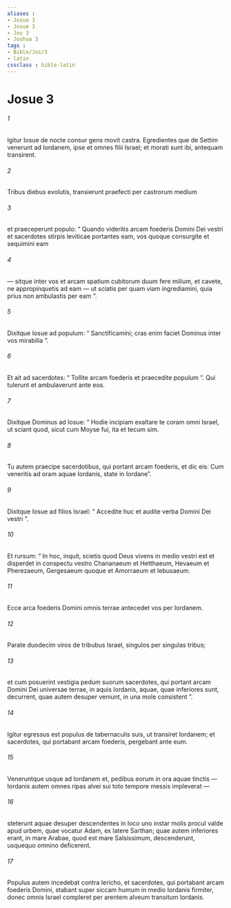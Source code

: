 ```yaml
---
aliases : 
- Josue 3
- Josué 3
- Jos 3
- Joshua 3
tags : 
- Bible/Jos/3
- latin
cssclass : bible-latin
---
```


# Josue 3

###### 1
Igitur Iosue de nocte consur gens movit castra. Egredientes que de Settim venerunt ad Iordanem, ipse et omnes filii Israel; et morati sunt ibi, antequam transirent. 
###### 2
Tribus diebus evolutis, transierunt praefecti per castrorum medium 
###### 3
et praeceperunt populo: “ Quando videritis arcam foederis Domini Dei vestri et sacerdotes stirpis leviticae portantes eam, vos quoque consurgite et sequimini eam 
###### 4
— sitque inter vos et arcam spatium cubitorum duum fere milium, et cavete, ne appropinquetis ad eam — ut sciatis per quam viam ingrediamini, quia prius non ambulastis per eam ”. 
###### 5
Dixitque Iosue ad populum: “ Sanctificamini; cras enim faciet Dominus inter vos mirabilia ”. 
###### 6
Et ait ad sacerdotes: “ Tollite arcam foederis et praecedite populum ”. Qui tulerunt et ambulaverunt ante eos.
###### 7
Dixitque Dominus ad Iosue: “ Hodie incipiam exaltare te coram omni Israel, ut sciant quod, sicut cum Moyse fui, ita et tecum sim. 
###### 8
Tu autem praecipe sacerdotibus, qui portant arcam foederis, et dic eis: Cum veneritis ad oram aquae Iordanis, state in Iordane”. 
###### 9
Dixitque Iosue ad filios Israel: “ Accedite huc et audite verba Domini Dei vestri ”. 
###### 10
Et rursum: “ In hoc, inquit, scietis quod Deus vivens in medio vestri est et disperdet in conspectu vestro Chananaeum et Hetthaeum, Hevaeum et Pherezaeum, Gergesaeum quoque et Amorraeum et Iebusaeum. 
###### 11
Ecce arca foederis Domini omnis terrae antecedet vos per Iordanem. 
###### 12
Parate duodecim viros de tribubus Israel, singulos per singulas tribus; 
###### 13
et cum posuerint vestigia pedum suorum sacerdotes, qui portant arcam Domini Dei universae terrae, in aquis Iordanis, aquae, quae inferiores sunt, decurrent, quae autem desuper veniunt, in una mole consistent ”.
###### 14
Igitur egressus est populus de tabernaculis suis, ut transiret Iordanem; et sacerdotes, qui portabant arcam foederis, pergebant ante eum. 
###### 15
Veneruntque usque ad Iordanem et, pedibus eorum in ora aquae tinctis — Iordanis autem omnes ripas alvei sui toto tempore messis impleverat — 
###### 16
steterunt aquae desuper descendentes in loco uno instar molis procul valde apud urbem, quae vocatur Adam, ex latere Sarthan; quae autem inferiores erant, in mare Arabae, quod est mare Salsissimum, descenderunt, usquequo omnino deficerent. 
###### 17
Populus autem incedebat contra Iericho, et sacerdotes, qui portabant arcam foederis Domini, stabant super siccam humum in medio Iordanis firmiter, donec omnis Israel compleret per arentem alveum transitum Iordanis.
